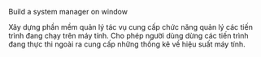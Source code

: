 
Build a system manager on window

Xây dựng phần mềm quản lý tác vụ cung cấp chức năng quản lý các tiến trình đang chạy trên máy tính. 
Cho phép người dùng dừng các tiến trình đang thực thi ngoài ra cung cấp những thống kê về hiệu suất máy tính.

